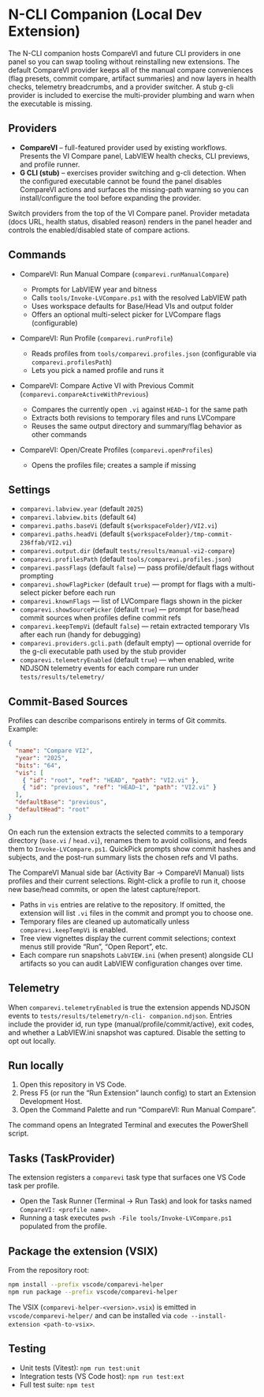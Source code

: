 # N-CLI Companion (Local Dev Extension)

The N-CLI companion hosts CompareVI and future CLI providers in one panel so you can swap tooling without reinstalling
new extensions. The default CompareVI provider keeps all of the manual compare conveniences (flag presets, commit
compare, artifact summaries) and now layers in health checks, telemetry breadcrumbs, and a provider switcher. A stub
g-cli provider is included to exercise the multi-provider plumbing and warn when the executable is missing.

## Providers

- **CompareVI** – full-featured provider used by existing workflows. Presents the VI Compare panel, LabVIEW health
  checks, CLI previews, and profile runner.
- **G CLI (stub)** – exercises provider switching and g-cli detection. When the configured executable cannot be found
  the panel disables CompareVI actions and surfaces the missing-path warning so you can install/configure the tool
  before expanding the provider.

Switch providers from the top of the VI Compare panel. Provider metadata (docs URL, health status, disabled reason)
renders in the panel header and controls the enabled/disabled state of compare actions.

## Commands

- CompareVI: Run Manual Compare (`comparevi.runManualCompare`)
  - Prompts for LabVIEW year and bitness
  - Calls `tools/Invoke-LVCompare.ps1` with the resolved LabVIEW path
  - Uses workspace defaults for Base/Head VIs and output folder
  - Offers an optional multi-select picker for LVCompare flags (configurable)

- CompareVI: Run Profile (`comparevi.runProfile`)
  - Reads profiles from `tools/comparevi.profiles.json` (configurable via `comparevi.profilesPath`)
  - Lets you pick a named profile and runs it

- CompareVI: Compare Active VI with Previous Commit (`comparevi.compareActiveWithPrevious`)
  - Compares the currently open `.vi` against `HEAD~1` for the same path
  - Extracts both revisions to temporary files and runs LVCompare
  - Reuses the same output directory and summary/flag behavior as other commands

- CompareVI: Open/Create Profiles (`comparevi.openProfiles`)
  - Opens the profiles file; creates a sample if missing

## Settings

- `comparevi.labview.year` (default `2025`)
- `comparevi.labview.bits` (default `64`)
- `comparevi.paths.baseVi` (default `${workspaceFolder}/VI2.vi`)
- `comparevi.paths.headVi` (default `${workspaceFolder}/tmp-commit-236ffab/VI2.vi`)
- `comparevi.output.dir` (default `tests/results/manual-vi2-compare`)
- `comparevi.profilesPath` (default `tools/comparevi.profiles.json`)
- `comparevi.passFlags` (default `false`) — pass profile/default flags without prompting
- `comparevi.showFlagPicker` (default `true`) — prompt for flags with a multi-select picker before each run
- `comparevi.knownFlags` — list of LVCompare flags shown in the picker
- `comparevi.showSourcePicker` (default `true`) — prompt for base/head commit sources when profiles define commit refs
- `comparevi.keepTempVi` (default `false`) — retain extracted temporary VIs after each run (handy for debugging)
- `comparevi.providers.gcli.path` (default empty) — optional override for the g-cli executable path used by the stub
  provider
- `comparevi.telemetryEnabled` (default `true`) — when enabled, write NDJSON telemetry events for each compare run under
  `tests/results/telemetry/`

## Commit-Based Sources

Profiles can describe comparisons entirely in terms of Git commits. Example:

```json
{
  "name": "Compare VI2",
  "year": "2025",
  "bits": "64",
  "vis": [
    { "id": "root", "ref": "HEAD", "path": "VI2.vi" },
    { "id": "previous", "ref": "HEAD~1", "path": "VI2.vi" }
  ],
  "defaultBase": "previous",
  "defaultHead": "root"
}
```

On each run the extension extracts the selected commits to a temporary directory (`base.vi` / `head.vi`), renames them
to avoid collisions, and feeds them to `Invoke-LVCompare.ps1`. QuickPick prompts show commit hashes and subjects, and
the post-run summary lists the chosen refs and VI paths.

The CompareVI Manual side bar (Activity Bar → CompareVI Manual) lists profiles and their current selections. Right-click
a profile to run it, choose new base/head commits, or open the latest capture/report.

- Paths in `vis` entries are relative to the repository. If omitted, the extension will list `.vi` files in the commit
  and prompt you to choose one.
- Temporary files are cleaned up automatically unless `comparevi.keepTempVi` is enabled.
- Tree view vignettes display the current commit selections; context menus still provide “Run”, “Open Report”, etc.
- Each compare run snapshots `LabVIEW.ini` (when present) alongside CLI artifacts so you can audit LabVIEW configuration
  changes over time.

## Telemetry

When `comparevi.telemetryEnabled` is true the extension appends NDJSON events to `tests/results/telemetry/n-cli-
companion.ndjson`. Entries include the provider id, run type (manual/profile/commit/active), exit codes, and whether a
LabVIEW.ini snapshot was captured. Disable the setting to opt out locally.

## Run locally

1. Open this repository in VS Code.
2. Press F5 (or run the “Run Extension” launch config) to start an Extension Development Host.
3. Open the Command Palette and run “CompareVI: Run Manual Compare”.

The command opens an Integrated Terminal and executes the PowerShell script.

## Tasks (TaskProvider)

The extension registers a `comparevi` task type that surfaces one VS Code task per profile.

- Open the Task Runner (Terminal → Run Task) and look for tasks named `CompareVI: <profile name>`.
- Running a task executes `pwsh -File tools/Invoke-LVCompare.ps1` populated from the profile.

## Package the extension (VSIX)

From the repository root:

```bash
npm install --prefix vscode/comparevi-helper
npm run package --prefix vscode/comparevi-helper
```

The VSIX (`comparevi-helper-<version>.vsix`) is emitted in `vscode/comparevi-helper/` and can be installed via `code
--install-extension <path-to-vsix>`.

## Testing

- Unit tests (Vitest): `npm run test:unit`
- Integration tests (VS Code host): `npm run test:ext`
- Full test suite: `npm test`
